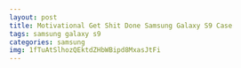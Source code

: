```yaml
---
layout: post
title: Motivational Get Shit Done Samsung Galaxy S9 Case
tags: samsung galaxy s9
categories: samsung
img: 1fTuAtSlhozQEktdZHbWBipd8MxasJtFi
---
```

